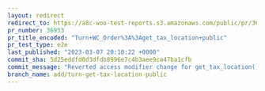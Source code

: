 ```yaml
---
layout: redirect
redirect_to: https://a8c-woo-test-reports.s3.amazonaws.com/public/pr/36953/e2e/index.html
pr_number: 36953
pr_title_encoded: "Turn+WC_Order%3A%3Aget_tax_location+public"
pr_test_type: e2e
last_published: "2023-03-07 20:10:22 +0000"
commit_sha: 5d25eddfd0d3dfdb8996e7c4b3aee9ca47ba1cfb
commit_message: "Reverted access modifier change for get_tax_location() and implemente…"
branch_name: add/turn-get-tax-location-public
---
```

